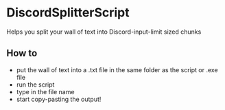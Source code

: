 # DiscordSplitterScript
Helps you split your wall of text into Discord-input-limit sized chunks

## How to
* put the wall of text into a .txt file in the same folder as the script or .exe file
* run the script
* type in the file name
* start copy-pasting the output!
